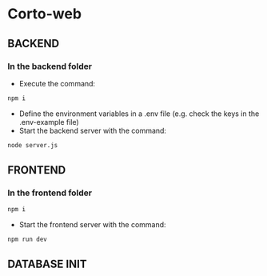 # Corto-web

## BACKEND
### In the backend folder
- Execute the command: 
```bash
npm i
```
- Define the environment variables in a .env file (e.g. check the keys in the .env-example file)
- Start the backend server with the command:
```bash 
node server.js
```

## FRONTEND
### In the frontend folder
```bash
npm i
```
- Start the frontend server with the command:
```bash 
npm run dev
```

## DATABASE INIT